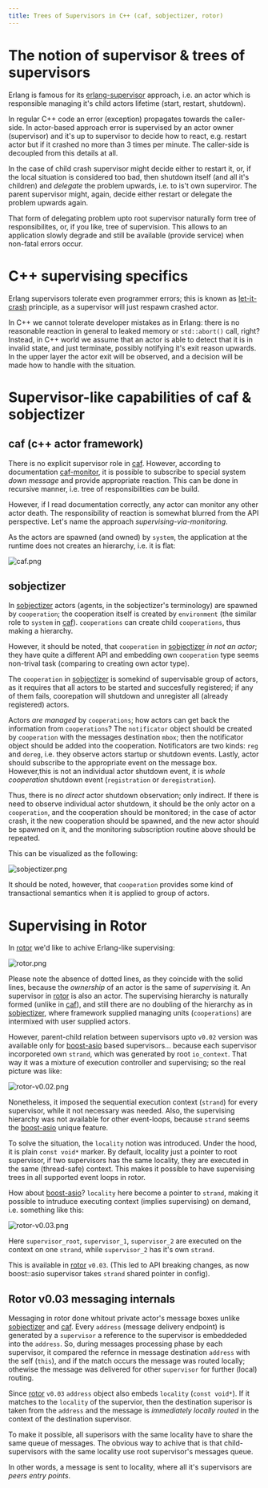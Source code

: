 ```yaml
---
title: Trees of Supervisors in C++ (caf, sobjectizer, rotor)
---
```


[erlang-supervisor]: http://erlang.org/doc/design_principles/sup_princ.html
[let-it-crash]: http://wiki.c2.com/?LetItCrash
[caf-monitor]: https://actor-framework.readthedocs.io/en/latest/MessagePassing.html#down-handler
[caf]: https://actor-framework.org/
[sobjectizer]: https://github.com/Stiffstream/sobjectizer
[rotor]: https://github.com/basiliscos/cpp-rotor/
[boost-asio]: https://www.boost.org/doc/libs/release/libs/asio/ "Boost Asio"


# The notion of supervisor & trees of supervisors

Erlang is famous for its [erlang-supervisor] approach, i.e. an actor which is
responsible managing it's child actors lifetime (start, restart, shutdown).

In regular C++ code an error (exception) propagates towards the caller-side.
In actor-based approach error is supervised by an actor owner (supervisor) and
it's up to supervisor to decide how to react, e.g. restart actor but if it
crashed no more than 3 times per minute. The caller-side is decoupled from
this details at all.

In the case of child crash supervisor might decide either to restart it,
or, if the local situation is considered too bad, then shutdown itself (and all it's
children) and *delegate* the problem upwards, i.e. to is't own superviror.
The parent supervisor might, again, decide either restart or delegate the
problem upwards again.

That form of delegating problem upto root supervisor naturally form tree
of responsibilites, or, if you like, tree of supervision. This allows
to an application slowly degrade and still be available (provide service)
when non-fatal errors occur.

# C++ supervising specifics

Erlang supervisors tolerate even programmer errors; this is known as [let-it-crash]
principle, as a supervisor will just respawn crashed actor.

In C++ we cannot tolerate developer mistakes as in Erlang: there is no
reasonable reaction in general to leaked memory or `std::abort()` call, right?
Instead, in C++ world we assume that an actor is able to detect that it
is in invalid state, and just terminate, possibly notifying it's exit
reason upwards. In the upper layer the actor exit will be observed,
and a decision will be made how to handle with the situation.

# Supervisor-like capabilities of caf & sobjectizer

## caf (c++ actor framework)

There is no explicit supervisor role in [caf]. However, according to
documentation [caf-monitor], it is possible to subscribe to special system
*down message* and provide appropriate reaction. This can be done in recursive
manner, i.e. tree of responsibilities *can* be build.

However, if I read documentation correctly, any actor can monitor
any other actor death. The responsibility of reaction is somewhat blurred
from the API perspective. Let's name the approach *supervising-via-monitoring*.

As the actors are spawned (and owned) by `system`, the application at the
runtime does not creates an hierarchy, i.e. it is flat:

![caf.png](caf.png)

## sobjectizer

In [sobjectizer] actors (agents, in the sobjectizer's terminology) are spawned
by `cooperation`; the cooperation itself is created by `environment` (the
similar role to `system` in [caf]). `cooperations` can create child `cooperations`,
thus making a hierarchy.

However, it should be noted, that `cooperation` in [sobjectizer] *in not an actor*;
they have quite a different API and embedding own `cooperation` type seems
non-trival task (comparing to creating own actor type).

The `cooperation` in [sobjectizer] is somekind of supervisable group of actors,
as it requires that all actors to be started and succesfully registered; if
any of them fails, coorepation will shutdown and unregister all (already registered)
actors.

Actors *are managed* by `cooperations`; how actors can get back the information
from `cooperations`? The `notificator` object should be created by `cooperation`
with the messages destination `mbox`; then the notificator object should be added
into the cooperation. Notificators are two kinds: `reg` and `dereg`, i.e. they
observe actors startup or shutdown events. Lastly, actor should subscribe
to the appropriate event on the message box. However,this is not an individual
actor shutdown event, it is *whole cooperation* shutdown event (`registration`
or `deregistration`).

Thus, there is no *direct* actor shutdown observation; only indirect. If
there is need to observe individual actor shutdown, it should be the only
actor on a `cooperation`, and the cooperation should be monitored; in
the case of actor crash, it the new cooperation should be spawned, and
the new actor should be spawned on it, and the monitoring subscription
routine above should be repeated.

This can be visualized as the following:

![sobjectizer.png](sobjectizer.png)

It should be noted, however, that `cooperation` provides some kind of
transactional semantics when it is applied to group of actors.

# Supervising in Rotor

In [rotor] we'd like to achive Erlang-like supervising:

![rotor.png](rotor.png)

Please note the absence of dotted lines, as they coincide with the solid
lines, because the *ownership* of an actor is the same of *supervising* it.
An supervisor in [rotor] is also an actor. The supervising hierarchy is
naturally formed (unlike in [caf]), and still there are no doubling
of the hierarchy as in [sobjectizer], where framework supplied managing
units (`cooperations`) are intermixed with user supplied actors.

However, parent-child relation between supervisors upto `v0.02` version
was available only for [boost-asio] based supervisors... because each
supervisor incorporeted own `strand`, which was generated by root
`io_context`. That way it was a mixture of execution controller
and supervising; so the real picture was like:

![rotor-v0.02.png](rotor-v0.02.png)

Nonetheless, it imposed the sequential execution context (`strand`) for every
supervisor, while it not necessary was needed. Also, the supervising hierarchy
was not available for other event-loops, because `strand` seems the [boost-asio]
unique feature.

To solve the situation, the `locality` notion was introduced. Under the hood,
it is plain `const void*` marker. By default, locality just a pointer to
root supervisor, if two supervisors has the same locality, they are executed
in the same (thread-safe) context. This makes it possible to have supervising
trees in all supported event loops in rotor.

How about [boost-asio]? `locality` here become a pointer to `strand`, making
it possible to intruduce executing context (implies supervising) on demand,
i.e. something like this:

![rotor-v0.03.png](rotor-v0.03.png)

Here `supervisor_root`, `supervisor_1`, `supervisor_2` are executed on
the context on one `strand`, while `supervisor_2` has it's own `strand`.

This is available in [rotor] `v0.03`. (This led to API breaking changes,
as now boost::asio supervisor takes `strand` shared pointer in config).


## Rotor v0.03 messaging internals

Messaging in rotor done whitout private actor's message boxes unlike
[sobjectizer] and [caf]. Every `address` (message delivery endpoint) is generated
by a `supervisor` a reference to the supervisor is embeddeded into the `address`.
So, during messages processing phase by each supervisor, it compared the refernce
in message destination `address` with the self (`this`), and if the match occurs
the message was routed locally; othewise the message was delivered for other
`supervisor` for further (local) routing.

Since [rotor] `v0.03` `address` object also embeds `locality` (`const void*`). If
it matches to the `locality` of the supervior, then the destination superisor is
taken from the `address` and the message is *immediately locally routed* in the
context of the destination supervisor.

To make it possible, all superisors with the same locality have to share the
same queue of messages. The obvious way to achive that is that child-supervisors
with the same locality use root supervisor's messages queue.

In other words, a message is sent to locality, where all it's supervisors are
*peers entry points*.
